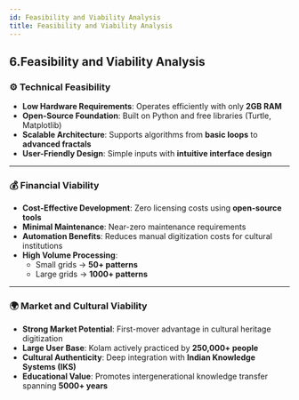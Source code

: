 ```yaml
---
id: Feasibility and Viability Analysis
title: Feasibility and Viability Analysis
---
```

## 6.Feasibility and Viability Analysis

### ⚙️ Technical Feasibility  
- **Low Hardware Requirements**: Operates efficiently with only **2GB RAM**  
- **Open-Source Foundation**: Built on Python and free libraries (Turtle, Matplotlib)  
- **Scalable Architecture**: Supports algorithms from **basic loops** to **advanced fractals**  
- **User-Friendly Design**: Simple inputs with **intuitive interface design**  

---

### 💰 Financial Viability  
- **Cost-Effective Development**: Zero licensing costs using **open-source tools**  
- **Minimal Maintenance**: Near-zero maintenance requirements  
- **Automation Benefits**: Reduces manual digitization costs for cultural institutions  
- **High Volume Processing**:  
  - Small grids → **50+ patterns**  
  - Large grids → **1000+ patterns**  

---

### 🌍 Market and Cultural Viability  
- **Strong Market Potential**: First-mover advantage in cultural heritage digitization  
- **Large User Base**: Kolam actively practiced by **250,000+ people**  
- **Cultural Authenticity**: Deep integration with **Indian Knowledge Systems (IKS)**  
- **Educational Value**: Promotes intergenerational knowledge transfer spanning **5000+ years**  
